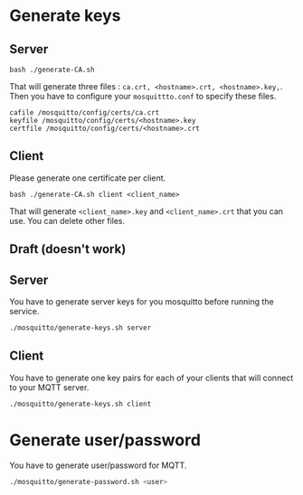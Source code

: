 # Generate keys
## Server
```
bash ./generate-CA.sh
```
That will generate three files : `ca.crt, <hostname>.crt, <hostname>.key,`.
Then you have to configure your `mosquittto.conf` to specify these files.

```
cafile /mosquitto/config/certs/ca.crt
keyfile /mosquitto/config/certs/<hostname>.key
certfile /mosquitto/config/certs/<hostname>.crt
```

## Client
Please generate one certificate per client.
```
bash ./generate-CA.sh client <client_name>
```
That will generate `<client_name>.key` and `<client_name>.crt` that you can use. You can delete other files.

## Draft (doesn't work)
## Server
You have to generate server keys for you mosquitto before running the service.
```bash
./mosquitto/generate-keys.sh server
```

## Client
You have to generate one key pairs for each of your clients that will connect to your MQTT server.

```bash
./mosquitto/generate-keys.sh client
```

# Generate user/password
You have to generate user/password for MQTT.

```bash
./mosquitto/generate-password.sh <user>
```
